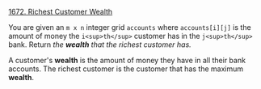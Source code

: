 [1672\. Richest Customer Wealth](https://leetcode.com/problems/richest-customer-wealth/)

You are given an `m x n` integer grid `accounts` where `accounts[i][j]` is the amount of money the `i​​​​​<sup>​​​​​​th</sup>​​​​` customer has in the `j​​​​​<sup>​​​​​​th</sup>`​​​​ bank. Return _the **wealth** that the richest customer has._

A customer's **wealth** is the amount of money they have in all their bank accounts. The richest customer is the customer that has the maximum **wealth**.